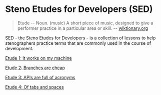 # Steno Etudes for Developers (SED)

> Etude -- Noun. (music) A short piece of music, designed to give a performer practice in a particular area or skill.
> -- [wiktionary.org](https://en.wiktionary.org/wiki/etude#English)

SED - the Steno Etudes for Developers - is a collection of lessons
to help stenographers practice terms that are commonly used in the course of development.

[Etude 1: It works on my machine](./etude1.md)

[Etude 2: Branches are cheap](./etude2.md)

[Etude 3: APIs are full of acronyms](./etude3.md)

[Etude 4: Of tabs and spaces](./etude4.md)
